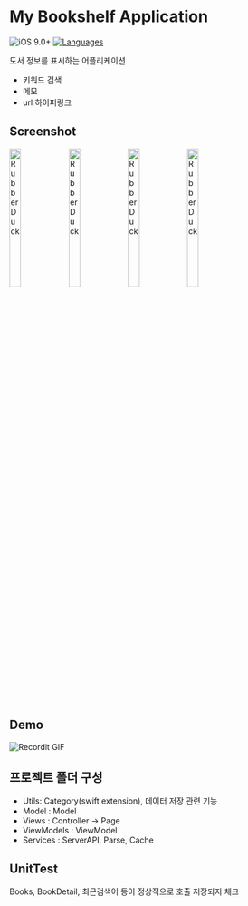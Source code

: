 # My Bookshelf Application

![iOS 9.0+](https://img.shields.io/badge/iOS-9.0+-lightgray.svg) [![Languages](https://img.shields.io/badge/language-objc-blue.svg)](https://github.com/sendbird/sendbird-calls-ios)

도서 정보를 표시하는 어플리케이션
- 키워드 검색
- 메모
- url 하이퍼링크

## Screenshot

<img src="https://rftalk.s3.ap-northeast-2.amazonaws.com/sendbird/screenshop_01.png" width="20%" height="25%" title="px(픽셀) 크기 설정" alt="RubberDuck"></img>
<img src="https://rftalk.s3.ap-northeast-2.amazonaws.com/sendbird/screenshop_02.png" width="20%" height="25%" title="px(픽셀) 크기 설정" alt="RubberDuck"></img>
<img src="https://rftalk.s3.ap-northeast-2.amazonaws.com/sendbird/screenshop_03.png" width="20%" height="25%" title="px(픽셀) 크기 설정" alt="RubberDuck"></img>
<img src="https://rftalk.s3.ap-northeast-2.amazonaws.com/sendbird/screenshop_04.png" width="20%" height="25%" title="px(픽셀) 크기 설정" alt="RubberDuck"></img>

## Demo

![Recordit GIF](http://g.recordit.co/YfLHsqqIpB.gif)


## 프로젝트 폴더 구성
- Utils: Category(swift extension), 데이터 저장 관련 기능
- Model : Model
- Views : Controller -> Page
- ViewModels : ViewModel
- Services : ServerAPI, Parse, Cache

## UnitTest
Books, BookDetail, 최근검색어 등이 정상적으로 호출 저장되지 체크
